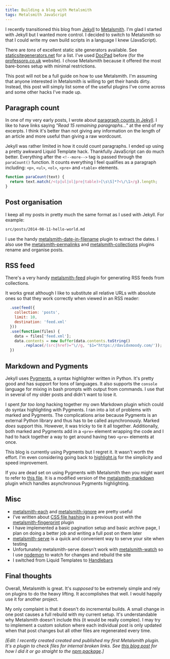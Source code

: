 ```yaml
---
title: Building a blog with Metalsmith
tags: Metalsmith JavaScript
---
```


I recently transitioned this blog from [Jekyll](http://jekyllrb.com/) to [Metalsmith](http://www.metalsmith.io/). I'm glad I started with Jekyll but I wanted more control. I decided to switch to Metalsmith so that I could write my own build scripts in a language I knew (JavaScript). 

There are *tons* of excellent static site generators available. See [staticsitegenerators.net](https://staticsitegenerators.net/) for a list. I've used [DocPad](https://docpad.org/) before (for the [professorp.co.uk](http://professorp.co.uk/) website). I chose Metalsmith because it offered the most bare-bones setup with minimal restrictions. 

This post will not be a full guide on how to use Metalsmith. I'm assuming that anyone interested in Metalsmith is willing to get their hands dirty. Instead, this post will simply list some of the useful plugins I've come across and some other hacks I've made up. 


## Paragraph count

In one of my very early posts, I wrote about [paragraph counts in Jekyll](/paragraph-counts-in-jekyll/). I like to have links saying *"Read 15 remaining paragraphs..."* at the end of my excerpts. I think it's better than not giving any information on the length of an article and more useful than giving a raw wordcount. 

Jekyll was rather limited in how it could count paragraphs. I ended up using a pretty awkward Liquid Template hack. Thankfully JavaScript can do much better. Everything after the `<!--more-->` tag is passed through the `paraCount()`  function. It counts everything I feel qualifies as a paragraph including: `<p>`, `<ul>`, `<ol>`, `<pre>` and `<table>` elements.

```js
function paraCount(text) {
  return text.match(/<(p|ul|ol|pre|table)>[\s\S]*?<\/\1>/g).length;
}
```

## Post organisation

I keep all my posts in pretty much the same format as I used with Jekyll. For example:

```bash
src/posts/2014-08-11-hello-world.md
```

I use the handy [metalsmith-date-in-filename](https://github.com/sanx/metalsmith-date-in-filename) plugin to extract the dates. I also use the [metalsmith-permalinks](https://github.com/segmentio/metalsmith-permalinks) and [metalsmith-collections](https://github.com/segmentio/metalsmith-collections) plugins rename and organise posts.

## RSS feed

There's a very handy [metalsmith-feed](https://github.com/hurrymaplelad/metalsmith-feed) plugin for generating RSS feeds from collections. 

It works great although I like to substitute all relative URLs with absolute ones so that they work correctly when viewed in an RSS reader:

```js
  .use(feed({
    collection: 'posts',
    limit: 10,
    destination: 'feed.xml'
  }))
  .use(function(files) {
    data = files['feed.xml'];
    data.contents = new Buffer(data.contents.toString()
        .replace(/(src|href)="\//g, '$1="https://davidxmoody.com/'));
  })
```

## Markdown and Pygments

Jekyll uses [Pygments](http://pygments.org/), a syntax highlighter written in Python. It's pretty good and has support for tons of languages. It also supports the `console` language for mixing in bash prompts with output from commands. I use that in several of my older posts and didn't want to lose it. 

I spent *far too long* hacking together my own Markdown plugin which could do syntax highlighting with Pygments. I ran into a lot of problems with marked and Pygments. The complications arise because Pygments is an external Python library and thus has to be called asynchronously. Marked *does* support this. However, it was tricky to tie it all together. Additionally, both marked and Pygments add in a `<pre>` element wrapping the code and I had to hack together a way to get around having two `<pre>` elements at once.

This blog is currently using Pygments but I regret it. It wasn't worth the effort. I'm even considering going back to [highlight.js](https://highlightjs.org/) for the simplicity and speed improvement.

If you are dead set on using Pygments with Metalsmith then you might want to refer to [this file](https://github.com/davidxmoody/davidxmoody.github.io/blob/f79f9e9088612d5c0c6840268f1bdfb06accd53b/scripts/markdown.js). It is a modified version of the [metalsmith-markdown](https://github.com/segmentio/metalsmith-markdown) plugin which handles asynchronous Pygments highlighting. 

## Misc

- [metalsmith-each](https://github.com/wilsaj/metalsmith-each) and [metalsmith-ignore](https://github.com/segmentio/metalsmith-ignore) are pretty useful
- I've written about [CSS file hashing](/cloudflare-and-hashed-css/) in a previous post with the [metalsmith-fingerprint](https://github.com/christophercliff/metalsmith-fingerprint) plugin
- I have implemented a basic pagination setup and basic archive page, I plan on doing a better job and writing a full post on them later
- [metalsmith-serve](https://github.com/mayo/metalsmith-serve) is a quick and convenient way to serve your site when testing
- Unfortunately metalsmith-serve doesn't work with [metalsmith-watch](https://github.com/FWeinb/metalsmith-watch) so I use [nodemon](https://github.com/remy/nodemon) to watch for changes and rebuild the site
- I switched from Liquid Templates to [Handlebars](http://handlebarsjs.com/)

## Final thoughts

Overall, Metalsmith is great. It's *supposed* to be extremely simple and rely on plugins to do the heavy lifting. It accomplishes that well. I would happily use it for another project.

My only complaint is that it doesn't do incremental builds. A small change in one post causes a full rebuild with my current setup. It's understandable why Metalsmith doesn't include this (it would be really complex). I may try to implement a custom solution where each individual post is only updated when that post changes but all other files are regenerated every time. 

*[Edit: I recently created created and published my first Metalsmith plugin. It's a plugin to check files for internal broken links. See [this blog post](/publishing-my-first-npm-package/) for how I did it or go straight to the [npm package](https://www.npmjs.com/package/metalsmith-broken-link-checker).]*
